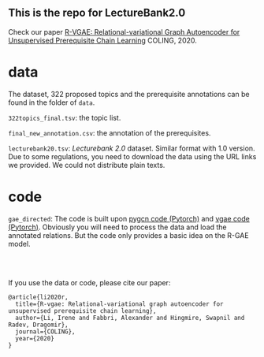 ## This is the repo for LectureBank2.0
Check our paper [R-VGAE: Relational-variational Graph Autoencoder for Unsupervised Prerequisite Chain Learning](https://arxiv.org/abs/2004.10610) COLING, 2020.


# data
The dataset, 322 proposed topics and the prerequisite annotations can be found in the folder of `data`. 

`322topics_final.tsv`: the topic list.

`final_new_annotation.csv`: the annotation of the prerequisites.

`lecturebank20.tsv`: *Lecturebank 2.0* dataset. Similar format with 1.0 version. Due to some regulations, you need to download the data using the URL links we provided. We could not distribute plain texts. 

# code
`gae_directed`: The code is built upon [pygcn code (Pytorch)](https://github.com/tkipf/pygcn) and [vgae code (Pytorch)](https://github.com/zfjsail/gae-pytorch).
Obviously you will need to process the data and load the annotated relations. But the code only provides a basic idea on the R-GAE model. 

<br>
<br>

If you use the data or code, please cite our paper:

    @article{li2020r,
      title={R-vgae: Relational-variational graph autoencoder for unsupervised prerequisite chain learning},
      author={Li, Irene and Fabbri, Alexander and Hingmire, Swapnil and Radev, Dragomir},
      journal={COLING},
      year={2020}
    }
